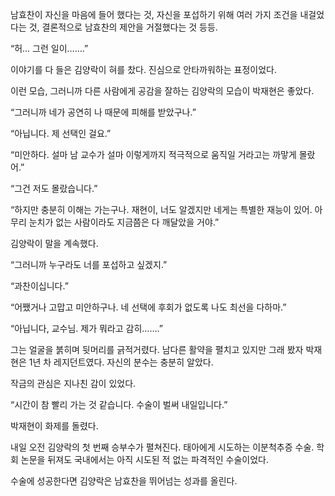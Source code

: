 남효찬이 자신을 마음에 들어 했다는 것, 자신을 포섭하기 위해 여러 가지 조건을 내걸었다는 것, 결론적으로 남효찬의 제안을 거절했다는 것 등등.

“허… 그런 일이…….”

이야기를 다 들은 김양락이 혀를 찼다. 진심으로 안타까워하는 표정이었다.

이런 모습, 그러니까 다른 사람에게 공감을 잘하는 김양락의 모습이 박재현은 좋았다.

“그러니까 네가 공연히 나 때문에 피해를 받았구나.”

“아닙니다. 제 선택인 걸요.”

“미안하다. 설마 남 교수가 설마 이렇게까지 적극적으로 움직일 거라고는 까맣게 몰랐어.”

“그건 저도 몰랐습니다.”

“하지만 충분히 이해는 가는구나. 재현이, 너도 알겠지만 네게는 특별한 재능이 있어. 아무리 눈치가 없는 사람이라도 지금쯤은 다 깨달았을 거야.”

김양락이 말을 계속했다.

“그러니까 누구라도 너를 포섭하고 싶겠지.”

“과찬이십니다.”

“어쨌거나 고맙고 미안하구나. 네 선택에 후회가 없도록 나도 최선을 다하마.”

“아닙니다, 교수님. 제가 뭐라고 감히…….”

그는 얼굴을 붉히며 뒷머리를 긁적거렸다. 남다른 활약을 펼치고 있지만 그래 봤자 박재현은 1년 차 레지던트였다. 자신의 분수는 충분히 알았다.

작금의 관심은 지나친 감이 있었다.

“시간이 참 빨리 가는 것 같습니다. 수술이 벌써 내일입니다.”

박재현이 화제를 돌렸다.

내일 오전 김양락의 첫 번째 승부수가 펼쳐진다. 태아에게 시도하는 이분척추증 수술. 학회 논문을 뒤져도 국내에서는 아직 시도된 적 없는 파격적인 수술이었다.

수술에 성공한다면 김양락은 남효찬을 뛰어넘는 성과를 올린다.